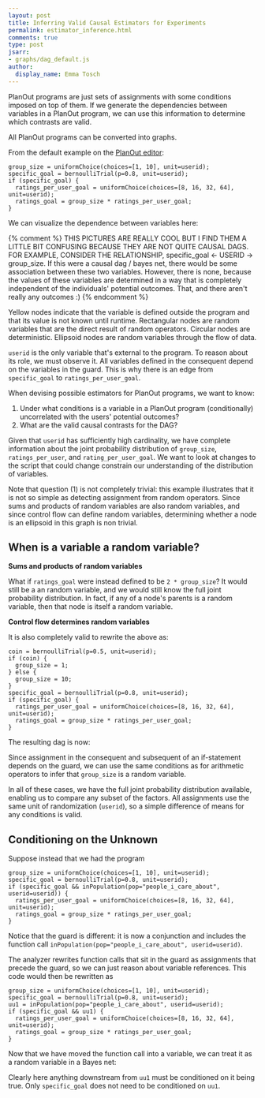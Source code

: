 ```yaml
---
layout: post
title: Inferring Valid Causal Estimators for Experiments
permalink: estimator_inference.html
comments: true
type: post
jsarr:
- graphs/dag_default.js
author:
  display_name: Emma Tosch
---
```

PlanOut programs are just sets of assignments with some conditions imposed on top of them. If we generate the dependencies between variables in a PlanOut program, we can use this information to determine which contrasts are valid.
<!--summary-->
All PlanOut programs can be converted into graphs.

From the default example on the [PlanOut editor](http://planout-editor.herokuapp.com/):

    group_size = uniformChoice(choices=[1, 10], unit=userid);
    specific_goal = bernoulliTrial(p=0.8, unit=userid);
    if (specific_goal) {
      ratings_per_user_goal = uniformChoice(choices=[8, 16, 32, 64], unit=userid);
      ratings_goal = group_size * ratings_per_user_goal;
    }

We can visualize the dependence between variables here:

<div id="basic_dag"></div>

{% comment %}
THIS PICTURES ARE REALLY COOL BUT I FIND THEM A LITTLE BIT CONFUSING BECAUSE
THEY ARE NOT QUITE CAUSAL DAGS. FOR EXAMPLE, CONSIDER THE RELATIONSHIP,
 specific_goal <- USERID -> group_size. If this were a causal dag / bayes net,
there would be some association between these two variables. However, there
is none, because the values of these variables are determined in a way that is
completely independent of the individuals' potential outcomes.  That, and there
aren't really any outcomes :)
{% endcomment %}

Yellow nodes indicate that the variable is defined outside the program and that its value is not known until runtime. Rectangular nodes are  random variables that are the direct result of random operators. Circular nodes are deterministic. Ellipsoid nodes are random variables through the flow of data.

`userid` is the only variable that's external to the program. To reason about its role, we must observe it. All variables defined in the consequent depend on the variables in the guard. This is why there is an edge from `specific_goal` to `ratings_per_user_goal`.

When devising possible estimators for PlanOut programs, we want to know:

1. Under what conditions is a variable in a PlanOut program (conditionally)
uncorrelated with the users' potential outcomes?
2. What are the valid causal contrasts for the DAG?

Given that `userid` has sufficiently high cardinality, we have complete information about the joint probability distribution of `group_size`, `ratings_per_user`, and `rating_per_user_goal`. We want to look at changes to the script that could change constrain our understanding of the distribution of variables.

Note that question (1) is not completely trivial: this example illustrates that it is not so simple as detecting assignment from random operators. Since sums and products of random variables are also random variables, and since control flow can define random variables, determining whether a node is an ellipsoid in this graph is non trivial.

## When is a variable a random variable?

**Sums and products of random variables**

What if `ratings_goal` were instead defined to be `2 * group_size`? It would still be a an random variable, and we would still know the full joint probability distribution. In fact, if any of a node's parents is a random variable, then that node is itself a random variable.

**Control flow determines random variables**

It is also completely valid to rewrite the above as:

	coin = bernoulliTrial(p=0.5, unit=userid);
	if (coin) {
	  group_size = 1;
	} else {
	  group_size = 10;
	}
    specific_goal = bernoulliTrial(p=0.8, unit=userid);
    if (specific_goal) {
      ratings_per_user_goal = uniformChoice(choices=[8, 16, 32, 64], unit=userid);
      ratings_goal = group_size * ratings_per_user_goal;
    }

The resulting dag is now:

<div id="rewrite"></div>

Since assignment in the consequent and subsequent of an if-statement depends on the guard, we can use the same conditions as for arithmetic operators to infer that `group_size` is a random variable.

In all of these cases, we have the full joint probability distribution available, enabling us to compare any subset of the factors. All assignments use the same unit of randomization (`userid`), so a simple difference of means for any conditions is valid.

## Conditioning on the Unknown

Suppose instead that we had the program

    group_size = uniformChoice(choices=[1, 10], unit=userid);
    specific_goal = bernoulliTrial(p=0.8, unit=userid);
    if (specific_goal && inPopulation(pop="people_i_care_about", userid=userid)) {
      ratings_per_user_goal = uniformChoice(choices=[8, 16, 32, 64], unit=userid);
      ratings_goal = group_size * ratings_per_user_goal;
    }

Notice that the guard is different: it is now a conjunction and includes the function call `inPopulation(pop="people_i_care_about", userid=userid)`.

The analyzer rewrites function calls that sit in the guard as assignments that precede the guard, so we can just reason about variable references. This code would then be rewritten as

    group_size = uniformChoice(choices=[1, 10], unit=userid);
    specific_goal = bernoulliTrial(p=0.8, unit=userid);
	uu1 = inPopulation(pop="people_i_care_about", userid=userid);
    if (specific_goal && uu1) {
      ratings_per_user_goal = uniformChoice(choices=[8, 16, 32, 64], unit=userid);
      ratings_goal = group_size * ratings_per_user_goal;
    }

Now that we have moved the function call into a variable, we can treat it as a random variable in a Bayes net:

<div id="with_gk"></div>

Clearly here anything downstream from `uu1` must be conditioned on it being true. Only `specific_goal` does not need to be conditioned on `uu1`.
<!-- I am not sure what the above statement means --->
